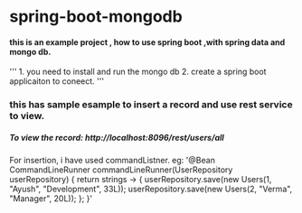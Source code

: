 # spring-boot-mongodb

#### this is an example project , how to use spring boot ,with spring data and mongo db.
''' 1. you need to install and run the mongo db
2. create a spring boot applicaiton to coneect. '''
### this has sample esample to insert a record and use rest service to view.

##### To view the record: http://localhost:8096/rest/users/all

For insertion, i have used commandListner.
eg:
'@Bean
    CommandLineRunner commandLineRunner(UserRepository userRepository) {
        return strings -> {
            userRepository.save(new Users(1, "Ayush", "Development", 33L));
            userRepository.save(new Users(2, "Verma", "Manager", 20L));
        };
    }'
   
